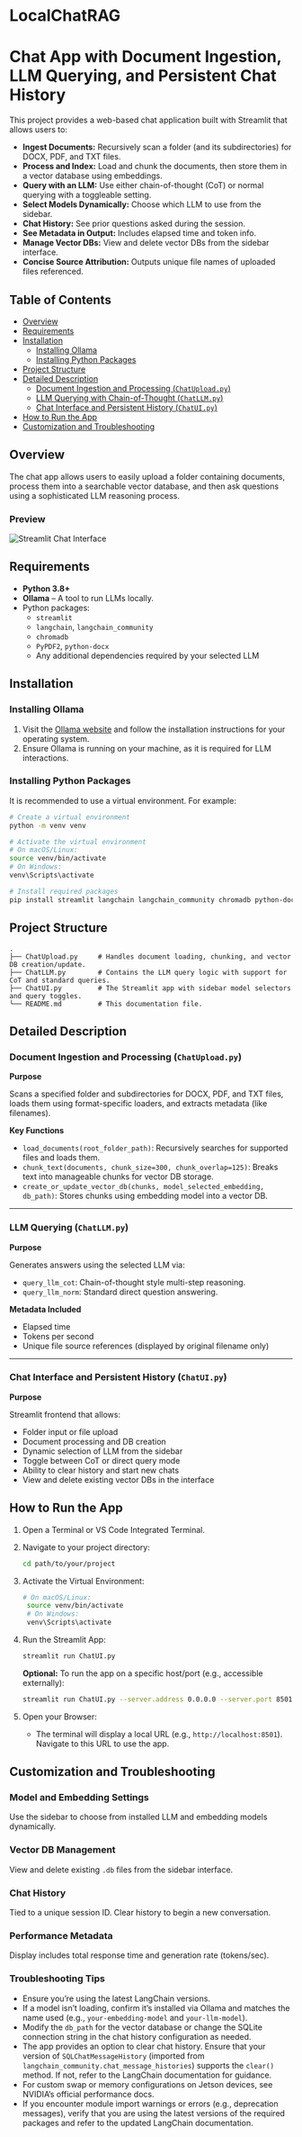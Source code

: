 # LocalChatRAG

# Chat App with Document Ingestion, LLM Querying, and Persistent Chat History

This project provides a web-based chat application built with Streamlit that allows users to:
- **Ingest Documents:** Recursively scan a folder (and its subdirectories) for DOCX, PDF, and TXT files.
- **Process and Index:** Load and chunk the documents, then store them in a vector database using embeddings.
- **Query with an LLM:** Use either chain-of-thought (CoT) or normal querying with a toggleable setting.
- **Select Models Dynamically:** Choose which LLM to use from the sidebar.
- **Chat History:** See prior questions asked during the session.
- **See Metadata in Output:** Includes elapsed time and token info.
- **Manage Vector DBs:** View and delete vector DBs from the sidebar interface.
- **Concise Source Attribution:** Outputs unique file names of uploaded files referenced.

## Table of Contents

- [Overview](#overview)
- [Requirements](#requirements)
- [Installation](#installation)
  - [Installing Ollama](#installing-ollama)
  - [Installing Python Packages](#installing-python-packages)
- [Project Structure](#project-structure)
- [Detailed Description](#detailed-description)
  - [Document Ingestion and Processing (`ChatUpload.py`)](#document-ingestion-and-processing-chatuploadpy)
  - [LLM Querying with Chain-of-Thought (`ChatLLM.py`)](#llm-querying-with-chain-of-thought-chatllmpy)
  - [Chat Interface and Persistent History (`ChatUI.py`)](#chat-interface-and-persistent-history-chatuipy)
- [How to Run the App](#how-to-run-the-app)
- [Customization and Troubleshooting](#customization-and-troubleshooting)

## Overview

The chat app allows users to easily upload a folder containing documents, process them into a searchable vector database, and then ask questions using a sophisticated LLM reasoning process.

### Preview

![Streamlit Chat Interface](Streamlit-Interface.png)

## Requirements

- **Python 3.8+**
- **Ollama** – A tool to run LLMs locally.
- Python packages:
  - `streamlit`
  - `langchain`, `langchain_community`
  - `chromadb`
  - `PyPDF2`, `python-docx`
  - Any additional dependencies required by your selected LLM

## Installation

### Installing Ollama

1. Visit the [Ollama website](https://www.ollama.com) and follow the installation instructions for your operating system.
2. Ensure Ollama is running on your machine, as it is required for LLM interactions.

### Installing Python Packages

It is recommended to use a virtual environment. For example:

```bash
# Create a virtual environment
python -m venv venv

# Activate the virtual environment
# On macOS/Linux:
source venv/bin/activate
# On Windows:
venv\Scripts\activate

# Install required packages
pip install streamlit langchain langchain_community chromadb python-docx PyPDF2
```

## Project Structure

```
.
├── ChatUpload.py     # Handles document loading, chunking, and vector DB creation/update.
├── ChatLLM.py        # Contains the LLM query logic with support for CoT and standard queries.
├── ChatUI.py         # The Streamlit app with sidebar model selectors and query toggles.
└── README.md         # This documentation file.
```

## Detailed Description

### Document Ingestion and Processing (`ChatUpload.py`)

**Purpose**

Scans a specified folder and subdirectories for DOCX, PDF, and TXT files, loads them using format-specific loaders, and extracts metadata (like filenames).

**Key Functions**

- `load_documents(root_folder_path)`: Recursively searches for supported files and loads them.
- `chunk_text(documents, chunk_size=300, chunk_overlap=125)`: Breaks text into manageable chunks for vector DB storage.
- `create_or_update_vector_db(chunks, model_selected_embedding, db_path)`: Stores chunks using embedding model into a vector DB.

---

### LLM Querying (`ChatLLM.py`)

**Purpose**

Generates answers using the selected LLM via:

- `query_llm_cot`: Chain-of-thought style multi-step reasoning.
- `query_llm_norm`: Standard direct question answering.

**Metadata Included**

- Elapsed time  
- Tokens per second  
- Unique file source references (displayed by original filename only)

---

### Chat Interface and Persistent History (`ChatUI.py`)

**Purpose**

Streamlit frontend that allows:

- Folder input or file upload  
- Document processing and DB creation  
- Dynamic selection of LLM from the sidebar  
- Toggle between CoT or direct query mode  
- Ability to clear history and start new chats  
- View and delete existing vector DBs in the interface

## How to Run the App

1. Open a Terminal or VS Code Integrated Terminal.
2. Navigate to your project directory:
   ```bash
   cd path/to/your/project
   ```
3. Activate the Virtual Environment:
   ```bash
   # On macOS/Linux:
    source venv/bin/activate
    # On Windows:
    venv\Scripts\activate
   ``` 
4. Run the Streamlit App:
   ```bash
   streamlit run ChatUI.py
   ```
   
   **Optional:** To run the app on a specific host/port (e.g., accessible externally):
   ```bash
   streamlit run ChatUI.py --server.address 0.0.0.0 --server.port 8501
   ```
5. Open your Browser:
   - The terminal will display a local URL (e.g., `http://localhost:8501`). Navigate to this URL to use the app.

## Customization and Troubleshooting

### Model and Embedding Settings

Use the sidebar to choose from installed LLM and embedding models dynamically.

### Vector DB Management

View and delete existing `.db` files from the sidebar interface.

### Chat History

Tied to a unique session ID. Clear history to begin a new conversation.

### Performance Metadata

Display includes total response time and generation rate (tokens/sec).

### Troubleshooting Tips

- Ensure you’re using the latest LangChain versions.
- If a model isn’t loading, confirm it’s installed via Ollama and matches the name used (e.g., `your-embedding-model` and `your-llm-model`).
- Modify the `db_path` for the vector database or change the SQLite connection string in the chat history configuration as needed.
- The app provides an option to clear chat history. Ensure that your version of `SQLChatMessageHistory` (imported from `langchain_community.chat_message_histories`) supports the `clear()` method. If not, refer to the LangChain documentation for guidance.
- For custom swap or memory configurations on Jetson devices, see NVIDIA’s official performance docs.
- If you encounter module import warnings or errors (e.g., deprecation messages), verify that you are using the latest versions of the required packages and refer to the updated LangChain documentation.

